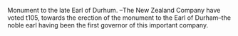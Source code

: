 Monument to the late Earl of Durhum. –The New Zealand Company have voted t105, towards the erection of the monument to the Earl of Durham–the noble earl having been the first governor of this important company.